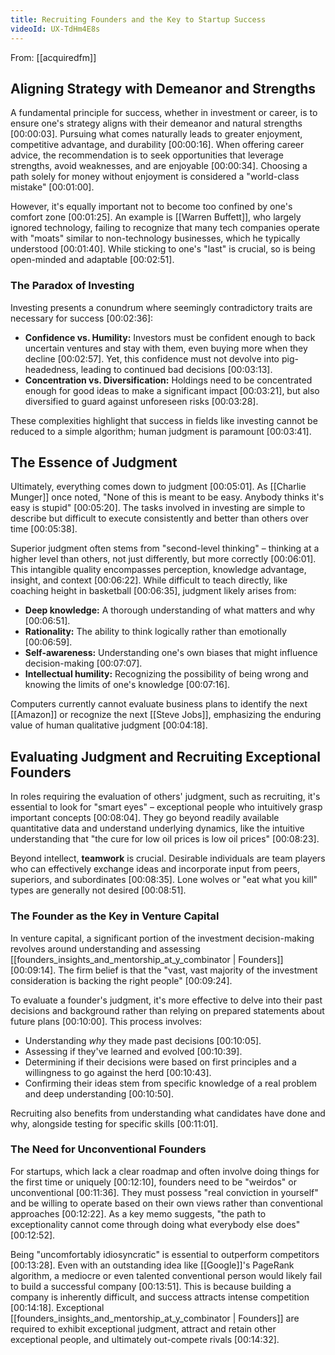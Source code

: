 ```yaml
---
title: Recruiting Founders and the Key to Startup Success
videoId: UX-TdHm4E8s
---
```


From: [[acquiredfm]] <br/> 

## Aligning Strategy with Demeanor and Strengths

A fundamental principle for success, whether in investment or career, is to ensure one's strategy aligns with their demeanor and natural strengths <a class="yt-timestamp" data-t="00:00:03">[00:00:03]</a>. Pursuing what comes naturally leads to greater enjoyment, competitive advantage, and durability <a class="yt-timestamp" data-t="00:00:16">[00:00:16]</a>. When offering career advice, the recommendation is to seek opportunities that leverage strengths, avoid weaknesses, and are enjoyable <a class="yt-timestamp" data-t="00:00:34">[00:00:34]</a>. Choosing a path solely for money without enjoyment is considered a "world-class mistake" <a class="yt-timestamp" data-t="00:01:00">[00:01:00]</a>.

However, it's equally important not to become too confined by one's comfort zone <a class="yt-timestamp" data-t="00:01:25">[00:01:25]</a>. An example is [[Warren Buffett]], who largely ignored technology, failing to recognize that many tech companies operate with "moats" similar to non-technology businesses, which he typically understood <a class="yt-timestamp" data-t="00:01:40">[00:01:40]</a>. While sticking to one's "last" is crucial, so is being open-minded and adaptable <a class="yt-timestamp" data-t="00:02:51">[00:02:51]</a>.

### The Paradox of Investing

Investing presents a conundrum where seemingly contradictory traits are necessary for success <a class="yt-timestamp" data-t="00:02:36">[00:02:36]</a>:
*   **Confidence vs. Humility:** Investors must be confident enough to back uncertain ventures and stay with them, even buying more when they decline <a class="yt-timestamp" data-t="00:02:57">[00:02:57]</a>. Yet, this confidence must not devolve into pig-headedness, leading to continued bad decisions <a class="yt-timestamp" data-t="00:03:13">[00:03:13]</a>.
*   **Concentration vs. Diversification:** Holdings need to be concentrated enough for good ideas to make a significant impact <a class="yt-timestamp" data-t="00:03:21">[00:03:21]</a>, but also diversified to guard against unforeseen risks <a class="yt-timestamp" data-t="00:03:28">[00:03:28]</a>.

These complexities highlight that success in fields like investing cannot be reduced to a simple algorithm; human judgment is paramount <a class="yt-timestamp" data-t="00:03:41">[00:03:41]</a>.

## The Essence of Judgment

Ultimately, everything comes down to judgment <a class="yt-timestamp" data-t="00:05:01">[00:05:01]</a>. As [[Charlie Munger]] once noted, "None of this is meant to be easy. Anybody thinks it's easy is stupid" <a class="yt-timestamp" data-t="00:05:20">[00:05:20]</a>. The tasks involved in investing are simple to describe but difficult to execute consistently and better than others over time <a class="yt-timestamp" data-t="00:05:38">[00:05:38]</a>.

Superior judgment often stems from "second-level thinking" – thinking at a higher level than others, not just differently, but more correctly <a class="yt-timestamp" data-t="00:06:01">[00:06:01]</a>. This intangible quality encompasses perception, knowledge advantage, insight, and context <a class="yt-timestamp" data-t="00:06:22">[00:06:22]</a>. While difficult to teach directly, like coaching height in basketball <a class="yt-timestamp" data-t="00:06:35">[00:06:35]</a>, judgment likely arises from:
*   **Deep knowledge:** A thorough understanding of what matters and why <a class="yt-timestamp" data-t="00:06:51">[00:06:51]</a>.
*   **Rationality:** The ability to think logically rather than emotionally <a class="yt-timestamp" data-t="00:06:59">[00:06:59]</a>.
*   **Self-awareness:** Understanding one's own biases that might influence decision-making <a class="yt-timestamp" data-t="00:07:07">[00:07:07]</a>.
*   **Intellectual humility:** Recognizing the possibility of being wrong and knowing the limits of one's knowledge <a class="yt-timestamp" data-t="00:07:16">[00:07:16]</a>.

Computers currently cannot evaluate business plans to identify the next [[Amazon]] or recognize the next [[Steve Jobs]], emphasizing the enduring value of human qualitative judgment <a class="yt-timestamp" data-t="00:04:18">[00:04:18]</a>.

## Evaluating Judgment and Recruiting Exceptional Founders

In roles requiring the evaluation of others' judgment, such as recruiting, it's essential to look for "smart eyes" – exceptional people who intuitively grasp important concepts <a class="yt-timestamp" data-t="00:08:04">[00:08:04]</a>. They go beyond readily available quantitative data and understand underlying dynamics, like the intuitive understanding that "the cure for low oil prices is low oil prices" <a class="yt-timestamp" data-t="00:08:23">[00:08:23]</a>.

Beyond intellect, **teamwork** is crucial. Desirable individuals are team players who can effectively exchange ideas and incorporate input from peers, superiors, and subordinates <a class="yt-timestamp" data-t="00:08:35">[00:08:35]</a>. Lone wolves or "eat what you kill" types are generally not desired <a class="yt-timestamp" data-t="00:08:51">[00:08:51]</a>.

### The Founder as the Key in Venture Capital

In venture capital, a significant portion of the investment decision-making revolves around understanding and assessing [[founders_insights_and_mentorship_at_y_combinator | Founders]] <a class="yt-timestamp" data-t="00:09:14">[00:09:14]</a>. The firm belief is that the "vast, vast majority of the investment consideration is backing the right people" <a class="yt-timestamp" data-t="00:09:24">[00:09:24]</a>.

To evaluate a founder's judgment, it's more effective to delve into their past decisions and background rather than relying on prepared statements about future plans <a class="yt-timestamp" data-t="00:10:00">[00:10:00]</a>. This process involves:
*   Understanding *why* they made past decisions <a class="yt-timestamp" data-t="00:10:05">[00:10:05]</a>.
*   Assessing if they've learned and evolved <a class="yt-timestamp" data-t="00:10:39">[00:10:39]</a>.
*   Determining if their decisions were based on first principles and a willingness to go against the herd <a class="yt-timestamp" data-t="00:10:43">[00:10:43]</a>.
*   Confirming their ideas stem from specific knowledge of a real problem and deep understanding <a class="yt-timestamp" data-t="00:10:50">[00:10:50]</a>.

Recruiting also benefits from understanding what candidates have done and why, alongside testing for specific skills <a class="yt-timestamp" data-t="00:11:01">[00:11:01]</a>.

### The Need for Unconventional Founders

For startups, which lack a clear roadmap and often involve doing things for the first time or uniquely <a class="yt-timestamp" data-t="00:12:10">[00:12:10]</a>, founders need to be "weirdos" or unconventional <a class="yt-timestamp" data-t="00:11:36">[00:11:36]</a>. They must possess "real conviction in yourself" and be willing to operate based on their own views rather than conventional approaches <a class="yt-timestamp" data-t="00:12:22">[00:12:22]</a>. As a key memo suggests, "the path to exceptionality cannot come through doing what everybody else does" <a class="yt-timestamp" data-t="00:12:52">[00:12:52]</a>.

Being "uncomfortably idiosyncratic" is essential to outperform competitors <a class="yt-timestamp" data-t="00:13:28">[00:13:28]</a>. Even with an outstanding idea like [[Google]]'s PageRank algorithm, a mediocre or even talented conventional person would likely fail to build a successful company <a class="yt-timestamp" data-t="00:13:51">[00:13:51]</a>. This is because building a company is inherently difficult, and success attracts intense competition <a class="yt-timestamp" data-t="00:14:18">[00:14:18]</a>. Exceptional [[founders_insights_and_mentorship_at_y_combinator | Founders]] are required to exhibit exceptional judgment, attract and retain other exceptional people, and ultimately out-compete rivals <a class="yt-timestamp" data-t="00:14:32">[00:14:32]</a>.